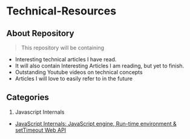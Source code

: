 # Technical-Resources

## About Repository

> This repository will be containing
  - Interesting technical articles I have read.
  - It will also contain Interesting Articles I am reading, but yet to finish.
  - Outstanding Youtube videos on technical concepts
  - Articles I will love to easily refer to in the future

## Categories
1. Javascript Internals
  - [JavaScript Internals: JavaScript engine, Run-time environment & setTimeout Web API](https://blog.bitsrc.io/javascript-internals-javascript-engine-run-time-environment-settimeout-web-api-eeed263b1617)
